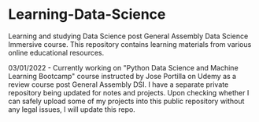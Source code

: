 # Learning-Data-Science
Learning and studying Data Science post General Assembly Data Science Immersive course. This repository contains learning materials from various online educational resources. 

03/01/2022 - Currently working on "Python Data Science and Machine Learning Bootcamp" course instructed by Jose Portilla on Udemy as a review course post General Assembly DSI. I have a separate private repository being updated for notes and projects. Upon checking whether I can safely upload some of my projects into this public repository without any legal issues, I will update this repo.   
